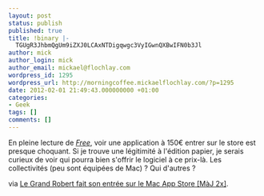 ```yaml
---
layout: post
status: publish
published: true
title: !binary |-
  TGUgR3JhbmQgUm9iZXJ0LCAxNTDigqwgc3VyIGwnQXBwIFN0b3Jl
author: mick
author_login: mick
author_email: mickael@flochlay.com
wordpress_id: 1295
wordpress_url: http://morningcoffee.mickaelflochlay.com/?p=1295
date: 2012-02-01 21:49:43.000000000 +01:00
categories:
- Geek
tags: []
comments: []
---
```

En pleine lecture de <em><a href="http://www.amazon.fr/Free-Chris-Anderson/dp/2744063517">Free</a></em>, voir une application à 150€ entrer sur le store est presque choquant. Si je trouve une légitimité à l'édition papier, je serais curieux de voir qui pourra bien s'offrir le logiciel à ce prix-là. Les collectivités (peu sont équipées de Mac) ? Qui d'autres ?

via <a href="http://www.macgeneration.com/news/voir/232462/le-grand-robert-fait-son-entree-sur-le-mac-app-store">Le Grand Robert fait son entrée sur le Mac App Store [MàJ 2x]</a>.
